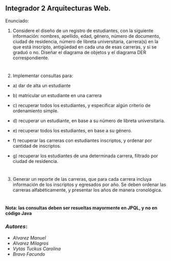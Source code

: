 ## Integrador 2 Arquitecturas Web.
Enunciado:

1. Considere el diseño de un registro de estudiantes, con la siguiente información: nombres, apellido, edad, género, número de documento, ciudad de residencia, número de libreta universitaria, carrera(s) en la que está inscripto, antigüedad en cada una de esas carreras, y si se graduó o no. Diseñar el diagrama de objetos y el diagrama DER correspondiente.
#
2. Implementar consultas para:

* a) dar de alta un estudiante

* b) matricular un estudiante en una carrera

* c) recuperar todos los estudiantes, y especificar algún criterio de ordenamiento simple.

* d) recuperar un estudiante, en base a su número de libreta universitaria.

* e) recuperar todos los estudiantes, en base a su género.

* f) recuperar las carreras con estudiantes inscriptos, y ordenar por cantidad de inscriptos.

* g) recuperar los estudiantes de una determinada carrera, filtrado por ciudad de residencia.
#
3. Generar un reporte de las carreras, que para cada carrera incluya información de los inscriptos y egresados por año. Se deben ordenar las carreras alfabéticamente, y presentar los años de manera cronológica.
#
#### Nota: las consultas deben ser resueltas mayormente en JPQL, y no en código Java

### _Autores_:
* _Alvarez Manuel_
* _Alvarez Milagros_
* _Vytas Tuckus Carolina_
* _Bravo Facundo_